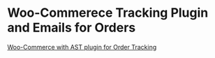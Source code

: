 # Woo-Commerece Tracking Plugin and Emails for Orders

<a href="https://github.com/saikumargandhi/Woo-Commerece/blob/main/Woocommerce%20tracking%20plugin%20working.docx">Woo-Commerce with AST plugin for Order Tracking</a>

